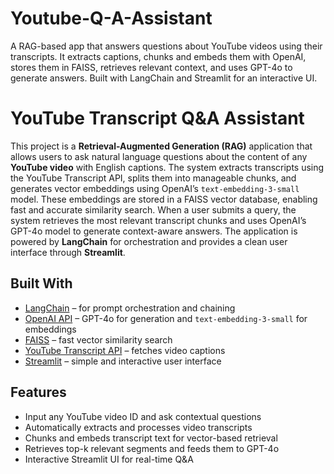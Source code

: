 # Youtube-Q-A-Assistant
A RAG-based app that answers questions about YouTube videos using their transcripts. It extracts captions, chunks and embeds them with OpenAI, stores them in FAISS, retrieves relevant context, and uses GPT-4o to generate answers. Built with LangChain and Streamlit for an interactive UI.


# YouTube Transcript Q&A Assistant

This project is a **Retrieval-Augmented Generation (RAG)** application that allows users to ask natural language questions about the content of any **YouTube video** with English captions. The system extracts transcripts using the YouTube Transcript API, splits them into manageable chunks, and generates vector embeddings using OpenAI’s `text-embedding-3-small` model. These embeddings are stored in a FAISS vector database, enabling fast and accurate similarity search. When a user submits a query, the system retrieves the most relevant transcript chunks and uses OpenAI’s GPT-4o model to generate context-aware answers. The application is powered by **LangChain** for orchestration and provides a clean user interface through **Streamlit**.

## Built With

- [LangChain](https://github.com/langchain-ai/langchain) – for prompt orchestration and chaining  
- [OpenAI API](https://platform.openai.com/) – GPT-4o for generation and `text-embedding-3-small` for embeddings  
- [FAISS](https://github.com/facebookresearch/faiss) – fast vector similarity search  
- [YouTube Transcript API](https://github.com/jdepoix/youtube-transcript-api) – fetches video captions  
- [Streamlit](https://streamlit.io) – simple and interactive user interface  

## Features

- Input any YouTube video ID and ask contextual questions  
- Automatically extracts and processes video transcripts  
- Chunks and embeds transcript text for vector-based retrieval  
- Retrieves top-k relevant segments and feeds them to GPT-4o  
- Interactive Streamlit UI for real-time Q&A  
